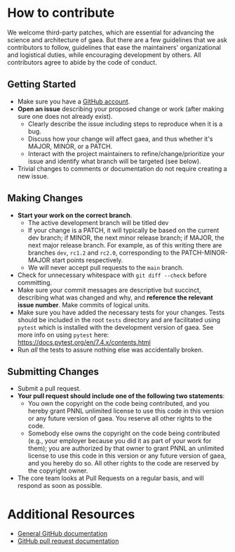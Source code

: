 # How to contribute

We welcome third-party patches, which are essential for advancing the science and architecture of gaea.
But there are a few guidelines that we ask contributors to follow, guidelines that ease the maintainers' organizational and logistical duties, while encouraging development by others. All contributors agree to abide by the code of conduct.

## Getting Started

* Make sure you have a [GitHub account](https://github.com/signup/free).
* **Open an issue** describing your proposed change or work (after making sure one does not already exist).
  * Clearly describe the issue including steps to reproduce when it is a bug.
  * Discuss how your change will affect gaea, and thus whether it's MAJOR, MINOR, or a PATCH.
  * Interact with the project maintainers to refine/change/prioritize your issue and identify what branch will be targeted (see below).
* Trivial changes to comments or documentation do not require creating a new issue.

## Making Changes

* **Start your work on the correct branch**.
  * The active development branch will be titled dev
  * If your change is a PATCH, it will typically be based on the current dev branch; if MINOR, the next minor release branch; if MAJOR, the next major release branch. For example, as of this writing there are branches `dev`, `rc1.2` and `rc2.0`, corresponding to the PATCH-MINOR-MAJOR start points respectively.
  * We will never accept pull requests to the `main` branch.
* Check for unnecessary whitespace with `git diff --check` before committing.
* Make sure your commit messages are descriptive but succinct, describing what was changed and why, and **reference the relevant issue number**. Make commits of logical units.
* Make sure you have added the necessary tests for your changes. Tests should be included in the root `tests` directory and are facilitated using `pytest` which is installed with the development version of gaea.  See more info on using `pytest` here:  https://docs.pytest.org/en/7.4.x/contents.html
* Run _all_ the tests to assure nothing else was accidentally broken.

## Submitting Changes

* Submit a pull request.
* **Your pull request should include one of the following two statements**:
   * You own the copyright on the code being contributed, and you hereby grant PNNL unlimited license to use this code in this version or any future version of gaea. You reserve all other rights to the code.
   * Somebody else owns the copyright on the code being contributed (e.g., your employer because you did it as part of your work for them); you are authorized by that owner to grant PNNL an unlimited license to use this code in this version or any future version of gaea, and you hereby do so. All other rights to the code are reserved by the copyright owner.
* The core team looks at Pull Requests on a regular basis, and will respond as soon as possible.


# Additional Resources

* [General GitHub documentation](http://help.github.com/)
* [GitHub pull request documentation](http://help.github.com/send-pull-requests/)
